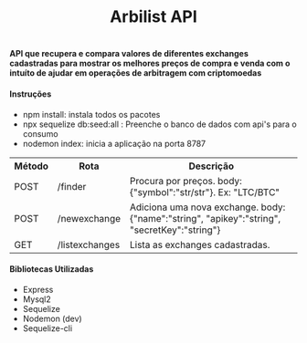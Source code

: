 <h1 align="center"> Arbilist API </h1>

# <h4>API que recupera e compara valores de diferentes exchanges cadastradas para mostrar os melhores preços de compra e venda com o intuíto de ajudar em operações de arbitragem com criptomoedas</h4> 

<h4>Instruções</h4>
  <ul>
    <li>npm install: instala todos os pacotes</li>
    <li>npx sequelize db:seed:all : Preenche o banco de dados com api's para o consumo</li>
    <li>nodemon index: inicia a aplicação na porta 8787</li>
  </ul>
</h4>

<div>
  <table>
    <tbody><tr>
      <th>Método</th>
      <th>Rota</th>
      <th>Descrição</th>
    </tr>
    <tr>
      <td>POST</td>
      <td>/finder</td>
      <td>Procura por preços. body: {"symbol":"str/str"}. Ex: "LTC/BTC"</td>
    </tr>
    <tr>
      <td>POST</td>
      <td>/newexchange</td>
      <td>Adiciona uma nova exchange. body:{"name":"string", "apikey":"string", "secretKey":"string"}</td>
    </tr>
    <tr>
      <td>GET</td>
      <td>/listexchanges</td>
      <td>Lista as exchanges cadastradas. </td>
    </tr>
  </tbody></table>
  
  <h4>Bibliotecas Utilizadas</h4>
 
  <ul>
    <li>Express</li>
    <li>Mysql2</li>
    <li>Sequelize</li>
    <li>Nodemon (dev)</li>
    <li>Sequelize-cli</li>
  </ul>
</div>


